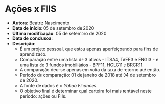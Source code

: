 # Ações x FIIS
- __Autora__: Beatriz Nascimento
- __Data de início__: 05 de setembro de 2020
- __Última modificação__: 05 de setembro de 2020
- __Data de conclusoa__:
- __Descrição__:
  - É um projeto pessoal, que estou apenas aperfeiçoando para fins de aprendizado.
  - Comparação entre uma lista de 3 ativos - ITSA4, TAEE3 e ENGI3 - e uma lista de 3 fundos imobiliários - BPF11, HGLG11 e BRCR11.
  - A comparação deu-se apenas em volta da taxa de retorno até então.
  - Período de comparação: 01 de janeiro de 2018 até 04 de setembro de 2020.
  - A fonte de dados é o *Yahoo Finances*.
  - O objetivo final é determinar qual carteira foi mais rentável neste período: ações ou FIIs.
